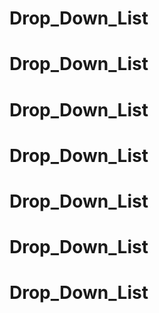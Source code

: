 # Drop_Down_List
# Drop_Down_List
# Drop_Down_List
# Drop_Down_List
# Drop_Down_List
# Drop_Down_List
# Drop_Down_List
